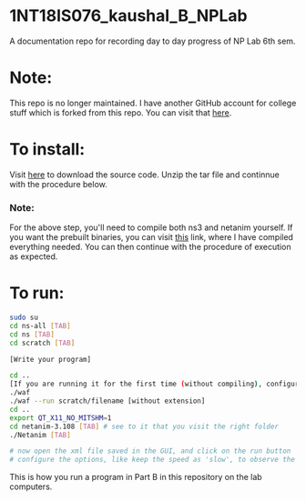 # 1NT18IS076_kaushal_B_NPLab

A documentation repo for recording day to day progress of NP Lab 6th sem.

# Note:
This repo is no longer maintained. I have another GitHub account for college stuff which is forked from this repo. You can visit that [here](https://github.com/1NT18IS076/1NT18IS076_kaushal_B_npLab).

# To install:

Visit [here](https://www.nsnam.org/releases/ns-3-30/download/) to download the source code. Unzip the tar file and continnue with the procedure below.

### Note:
For the above step, you'll need to compile both ns3 and netanim yourself. If you want the prebuilt binaries, you can visit [this](https://drive.google.com/file/d/1GZysjMt88bO_2EeYX6D_epMgTr5053QL/view?usp=sharing) link, where I have compiled everything needed. You can then continue with the procedure of execution as expected.

# To run:

```bash
sudo su
cd ns-all [TAB]
cd ns [TAB]
cd scratch [TAB]

[Write your program]

cd ..
[If you are running it for the first time (without compiling), configure waf by running => $ ./waf configure]
./waf
./waf --run scratch/filename [without extension]
cd ..
export QT_X11_NO_MITSHM=1
cd netanim-3.108 [TAB] # see to it that you visit the right folder
./Netanim [TAB]

# now open the xml file saved in the GUI, and click on the run button
# configure the options, like keep the speed as 'slow', to observe the packet
```

This is how you run a program in Part B in this repository on the lab computers.
